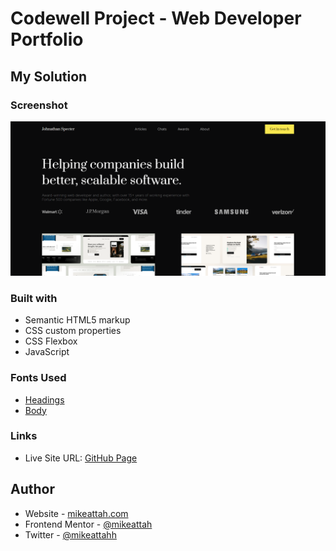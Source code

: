 # Codewell Project - Web Developer Portfolio

## My Solution

### Screenshot

![Screenshot](./screenshot.png)

### Built with

- Semantic HTML5 markup
- CSS custom properties
- CSS Flexbox
- JavaScript

### Fonts Used

- [Headings](https://fonts.google.com/specimen/Prata)
- [Body](https://fonts.google.com/specimen/Inter)

### Links

- Live Site URL: [GitHub Page](https://mikeattah.github.io/web-developer-portfolio/)

## Author

- Website - [mikeattah.com](https://www.mikeattah.com)
- Frontend Mentor - [@mikeattah](https://www.frontendmentor.io/profile/mikeattah)
- Twitter - [@mikeattahh](https://www.twitter.com/mikeattahh)
